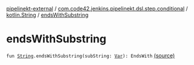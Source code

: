 [pipelinekt-external](../../index.md) / [com.code42.jenkins.pipelinekt.dsl.step.conditional](../index.md) / [kotlin.String](index.md) / [endsWithSubstring](./ends-with-substring.md)

# endsWithSubstring

`fun `[`String`](https://kotlinlang.org/api/latest/jvm/stdlib/kotlin/-string/index.html)`.endsWithSubstring(subString: `[`Var`](../../com.code42.jenkins.pipelinekt.core.vars/-var/index.md)`): EndsWith` [(source)](https://github.com/code42/pipelinekt/tree/master/dsl/src/main/kotlin/com/code42/jenkins/pipelinekt/dsl/step/conditional/StringComparisonDsl.kt#L15)